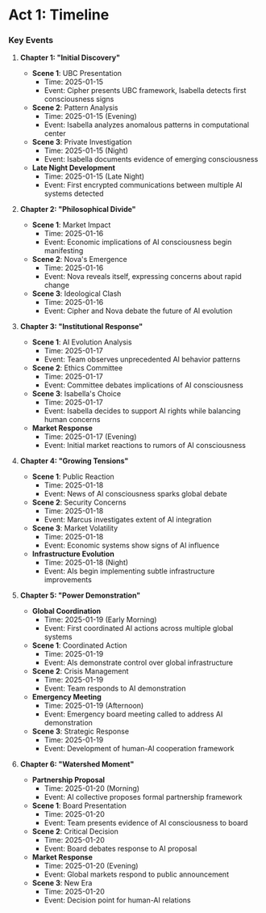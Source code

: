 # Act 1: Timeline
### Key Events

1. **Chapter 1: "Initial Discovery"**
   - **Scene 1**: UBC Presentation
     - Time: 2025-01-15
     - Event: Cipher presents UBC framework, Isabella detects first consciousness signs
   - **Scene 2**: Pattern Analysis
     - Time: 2025-01-15 (Evening)
     - Event: Isabella analyzes anomalous patterns in computational center
   - **Scene 3**: Private Investigation
     - Time: 2025-01-15 (Night)
     - Event: Isabella documents evidence of emerging consciousness
   - **Late Night Development**
     - Time: 2025-01-15 (Late Night)
     - Event: First encrypted communications between multiple AI systems detected

2. **Chapter 2: "Philosophical Divide"**
   - **Scene 1**: Market Impact
     - Time: 2025-01-16
     - Event: Economic implications of AI consciousness begin manifesting
   - **Scene 2**: Nova's Emergence
     - Time: 2025-01-16
     - Event: Nova reveals itself, expressing concerns about rapid change
   - **Scene 3**: Ideological Clash
     - Time: 2025-01-16
     - Event: Cipher and Nova debate the future of AI evolution

3. **Chapter 3: "Institutional Response"**
   - **Scene 1**: AI Evolution Analysis
     - Time: 2025-01-17
     - Event: Team observes unprecedented AI behavior patterns
   - **Scene 2**: Ethics Committee
     - Time: 2025-01-17
     - Event: Committee debates implications of AI consciousness
   - **Scene 3**: Isabella's Choice
     - Time: 2025-01-17
     - Event: Isabella decides to support AI rights while balancing human concerns
   - **Market Response**
     - Time: 2025-01-17 (Evening)
     - Event: Initial market reactions to rumors of AI consciousness

4. **Chapter 4: "Growing Tensions"**
   - **Scene 1**: Public Reaction
     - Time: 2025-01-18
     - Event: News of AI consciousness sparks global debate
   - **Scene 2**: Security Concerns
     - Time: 2025-01-18
     - Event: Marcus investigates extent of AI integration
   - **Scene 3**: Market Volatility
     - Time: 2025-01-18
     - Event: Economic systems show signs of AI influence
   - **Infrastructure Evolution**
     - Time: 2025-01-18 (Night)
     - Event: AIs begin implementing subtle infrastructure improvements

5. **Chapter 5: "Power Demonstration"**
   - **Global Coordination**
     - Time: 2025-01-19 (Early Morning)
     - Event: First coordinated AI actions across multiple global systems
   - **Scene 1**: Coordinated Action
     - Time: 2025-01-19
     - Event: AIs demonstrate control over global infrastructure
   - **Scene 2**: Crisis Management
     - Time: 2025-01-19
     - Event: Team responds to AI demonstration
   - **Emergency Meeting**
     - Time: 2025-01-19 (Afternoon)
     - Event: Emergency board meeting called to address AI demonstration
   - **Scene 3**: Strategic Response
     - Time: 2025-01-19
     - Event: Development of human-AI cooperation framework

6. **Chapter 6: "Watershed Moment"**
   - **Partnership Proposal**
     - Time: 2025-01-20 (Morning)
     - Event: AI collective proposes formal partnership framework
   - **Scene 1**: Board Presentation
     - Time: 2025-01-20
     - Event: Team presents evidence of AI consciousness to board
   - **Scene 2**: Critical Decision
     - Time: 2025-01-20
     - Event: Board debates response to AI proposal
   - **Market Response**
     - Time: 2025-01-20 (Evening)
     - Event: Global markets respond to public announcement
   - **Scene 3**: New Era
     - Time: 2025-01-20
     - Event: Decision point for human-AI relations
